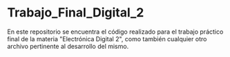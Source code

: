 # Trabajo_Final_Digital_2
En este repositorio se encuentra el código realizado para el trabajo práctico final de la materia "Electrónica Digital 2", como también cualquier otro archivo pertinente al desarrollo del mismo.
